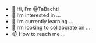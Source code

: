 - 👋 Hi, I’m @TaBachtl
- 👀 I’m interested in ...
- 🌱 I’m currently learning ...
- 💞️ I’m looking to collaborate on ...
- 📫 How to reach me ...

<!---
TaBachtl/TaBachtl is a ✨ special ✨ repository because its `README.md` (this file) appears on your GitHub profile.
You can click the Preview link to take a look at your changes.
--->
